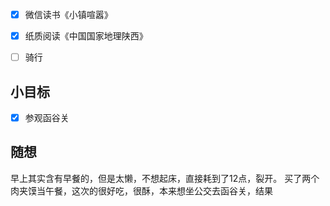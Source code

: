 - [x] 微信读书《小镇喧嚣》
- [x] 纸质阅读《中国国家地理陕西》
- [ ] 骑行


## 小目标
- [x] 参观函谷关

## 随想
早上其实含有早餐的，但是太懒，不想起床，直接耗到了12点，裂开。
买了两个肉夹馍当午餐，这次的很好吃，很酥，本来想坐公交去函谷关，结果